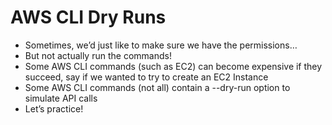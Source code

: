 # AWS CLI Dry Runs

* Sometimes, we’d just like to make sure we have the permissions…
* But not actually run the commands!
* Some AWS CLI commands (such as EC2) can become expensive if they succeed, say if we wanted to try to create an EC2 Instance
* Some AWS CLI commands (not all) contain a --dry-run option to simulate API calls
* Let’s practice!
